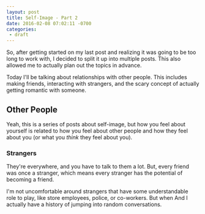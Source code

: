```yaml
---
layout: post
title: Self-Image - Part 2
date: 2016-02-08 07:02:11 -0700
categories:
 - draft
---
```



So, after getting started on my last post and realizing it was going to be too long to work with, I decided to split it up into multiple posts. This also allowed me to actually plan out the topics in advance.

Today I'll be talking about relationships with other people. This includes making friends, interacting with strangers, and the scary concept of actually getting romantic with someone.

## Other People

Yeah, this is a series of posts about self-image, but how you feel about yourself is related to how you feel about other people and how they feel about you (or what you *think* they feel about you).

### Strangers

They're everywhere, and you have to talk to them a lot. But, every friend was once a stranger, which means every stranger has the potential of becoming a friend.

I'm not uncomfortable around strangers that have some understandable role to play, like store employees, police, or co-workers. But when  And I actually have a history of jumping into random conversations.



